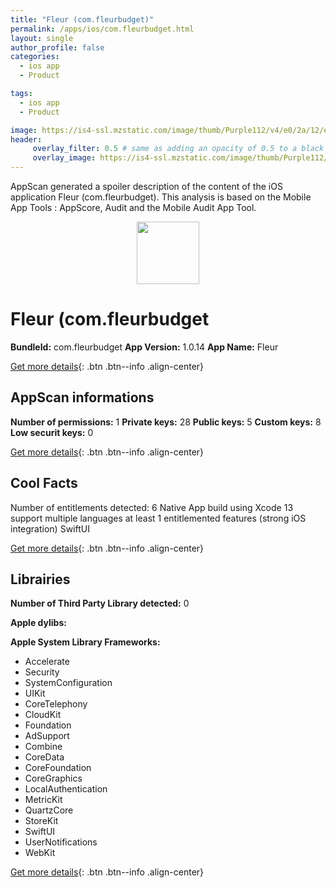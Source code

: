 ```yaml
---
title: "Fleur (com.fleurbudget)"
permalink: /apps/ios/com.fleurbudget.html
layout: single
author_profile: false
categories: 
  - ios app 
  - Product 

tags: 
  - ios app 
  - Product 

image: https://is4-ssl.mzstatic.com/image/thumb/Purple112/v4/e0/2a/12/e02a1237-2804-4c52-24e0-71f8a9cb81a1/fleur-1x_U007emarketing-0-5-0-85-220.png/512x512bb.jpg
header: 
     overlay_filter: 0.5 # same as adding an opacity of 0.5 to a black background
     overlay_image: https://is4-ssl.mzstatic.com/image/thumb/Purple112/v4/e0/2a/12/e02a1237-2804-4c52-24e0-71f8a9cb81a1/fleur-1x_U007emarketing-0-5-0-85-220.png/512x512bb.jpg
---
```

AppScan generated a spoiler description of the content of the iOS application Fleur (com.fleurbudget). This analysis is based on the Mobile App Tools : AppScore, Audit and the Mobile Audit App Tool.

  
  
<div style="text-align: center;"><img src="https://is4-ssl.mzstatic.com/image/thumb/Purple112/v4/e0/2a/12/e02a1237-2804-4c52-24e0-71f8a9cb81a1/fleur-1x_U007emarketing-0-5-0-85-220.png/512x512bb.jpg" width="100" height="100"></div>  
  
# Fleur (com.fleurbudget

**BundleId:** com.fleurbudget
**App Version:** 1.0.14
**App Name:** Fleur


[Get more details](/pricing.html){: .btn .btn--info .align-center}  
  
## AppScan informations 

**Number of permissions:** 1
**Private keys:** 28
**Public keys:** 5
**Custom keys:** 8
**Low securit keys:** 0
  
[Get more details](/pricing.html){: .btn .btn--info .align-center}

## Cool Facts

Number of entitlements detected: 6
Native App
build using Xcode 13
support multiple languages
at least 1 entitlemented features (strong iOS integration)
SwiftUI
  
[Get more details](/pricing.html){: .btn .btn--info .align-center}

## Librairies 
**Number of Third Party Library detected:** 0

**Apple dylibs:**


**Apple System Library Frameworks:**
- Accelerate
- Security
- SystemConfiguration
- UIKit
- CoreTelephony
- CloudKit
- Foundation
- AdSupport
- Combine
- CoreData
- CoreFoundation
- CoreGraphics
- LocalAuthentication
- MetricKit
- QuartzCore
- StoreKit
- SwiftUI
- UserNotifications
- WebKit


  
[Get more details](/pricing.html){: .btn .btn--info .align-center}

